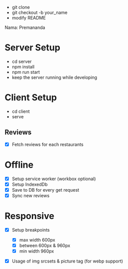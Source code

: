 - git clone
- git checkout -b your_name
- modify README

Nama: Premananda

# Server Setup

- cd server
- npm install
- npm run start
- keep the server running while developing

# Client Setup

- cd client
- serve

## Reviews

- [x] Fetch reviews for each restaurants

# Offline

- [x] Setup service worker (workbox optional)
- [x] Setup IndexedDb
- [x] Save to DB for every get request
- [x] Sync new reviews

# Responsive

- [x] Setup breakpoints

  - [x] max width 600px
  - [x] between 600px & 960px
  - [x] min width 960px

- [x] Usage of img srcsets & picture tag (for webp support)
